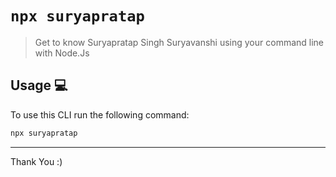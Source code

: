 # `npx suryapratap`

> Get to know Suryapratap Singh Suryavanshi using your command line with Node.Js

## Usage 💻

To use this CLI run the following command:

```sh
npx suryapratap
```

<hr>

Thank You :)
